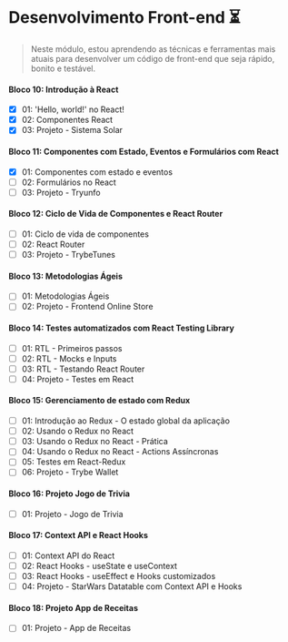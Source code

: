 # Desenvolvimento Front-end :hourglass_flowing_sand:
> Neste módulo, estou aprendendo as técnicas e ferramentas mais atuais para desenvolver um código de front-end que seja rápido, bonito e testável.

#### Bloco 10: Introdução à React

- [x] 01: 'Hello, world!' no React!
- [x] 02: Componentes React
- [x] 03: Projeto - Sistema Solar

#### Bloco 11: Componentes com Estado, Eventos e Formulários com React

- [x] 01: Componentes com estado e eventos
- [ ] 02: Formulários no React
- [ ] 03: Projeto - Tryunfo

#### Bloco 12: Ciclo de Vida de Componentes e React Router

- [ ] 01: Ciclo de vida de componentes
- [ ] 02: React Router
- [ ] 03: Projeto - TrybeTunes

#### Bloco 13: Metodologias Ágeis

- [ ] 01: Metodologias Ágeis
- [ ] 02: Projeto - Frontend Online Store

#### Bloco 14: Testes automatizados com React Testing Library

- [ ] 01: RTL - Primeiros passos
- [ ] 02: RTL - Mocks e Inputs
- [ ] 03: RTL - Testando React Router
- [ ] 04: Projeto - Testes em React

#### Bloco 15: Gerenciamento de estado com Redux

- [ ] 01: Introdução ao Redux - O estado global da aplicação
- [ ] 02: Usando o Redux no React
- [ ] 03: Usando o Redux no React - Prática
- [ ] 04: Usando o Redux no React - Actions Assíncronas
- [ ] 05: Testes em React-Redux
- [ ] 06: Projeto - Trybe Wallet

#### Bloco 16: Projeto Jogo de Trivia

- [ ] 01: Projeto - Jogo de Trivia

#### Bloco 17: Context API e React Hooks

- [ ] 01: Context API do React
- [ ] 02: React Hooks - useState e useContext
- [ ] 03: React Hooks - useEffect e Hooks customizados
- [ ] 04: Projeto - StarWars Datatable com Context API e Hooks

#### Bloco 18: Projeto App de Receitas

- [ ] 01: Projeto - App de Receitas
